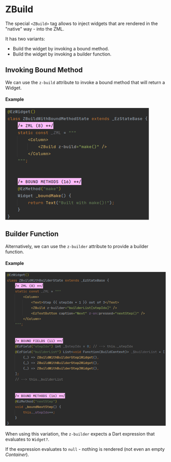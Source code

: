 
# ZBuild
The special `<ZBuild>` tag allows to inject widgets that are rendered in the "native" way - into the ZML.

It has two variants:
 * Build the widget by invoking a bound method.
 * Build the widget by invoking a builder function.


## Invoking Bound Method
We can use the `z-build` attribute to invoke a bound method that will return a Widget.

#### Example
![ZBuildWithBoundMethod](./assets/ZBuildWithBoundMethod.png)


## Builder Function
Alternatively, we can use the `z-builder` attribute to provide a builder function.

#### Example
![ZBuildWithBuilder](./assets/ZBuildWithBuilder.png)

When using this variation, the `z-builder` expects a Dart expression that evaluates to `Widget?`.

If the expression evaluates to `null` - nothing is rendered (not even an empty _Container_). 
